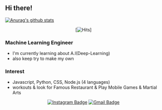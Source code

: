 ## Hi there! 

[![Anurag's github stats](https://github-readme-stats.vercel.app/api?username=Ian0720)](https://github.com/anuraghazra/github-readme-stats)


<div align=center>

[![Hits](https://hits.seeyoufarm.com/api/count/incr/badge.svg?url=https%3A%2F%2Fgithub.com%2FIan0720)]

</div>

### Machine Learning Engineer 
- I'm currently learning about A.I(Deep-Learning)
- also keep try to make my own  

### Interest
- Javascript, Python, CSS, Node.js (4 languages)
- workouts & look for Famous Restaurant & Play Mobile Games & Martial Arts

<div align=center>

[![Instagram Badge](https://img.shields.io/badge/-Instagram-dd2a7b?style=flat-square&logo=instagram&logoColor=white&link=https://www.instagram.com/t3d._.x.x/)](https://www.instagram.com/t3d._.x.x/) 
[![Gmail Badge](https://img.shields.io/badge/-Gmail-d14836?style=flat-square&logo=Gmail&logoColor=white&link=mailto:aoa8538@gmail.com)](mailto:aoa8538@gmail.com)
</div>

<!--
**Ian0720/Ian0720** is a ✨ _special_ ✨ repository because its `README.md` (this file) appears on your GitHub profile.

Here are some ideas to get you started:

- 🔭 I’m currently working on ...
- 🌱 I’m currently learning ...
- 👯 I’m looking to collaborate on ...
- 🤔 I’m looking for help with ...
- 💬 Ask me about ...
- 📫 How to reach me: ...
- 😄 Pronouns: ...
- ⚡ Fun fact: ...
-->

